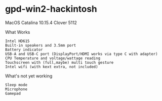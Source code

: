 # gpd-win2-hackintosh

MacOS Catalina 10.15.4
Clover 5112

What Works

    Intel HD615
    Built-in speakers and 3.5mm port
    Battery indicator
    USB-A and USB-C port (DisplayPort/HDMI works via type C with adapter)
    CPU Temperature and voltage/wattage reading 
    Touchscreen with (full,maybe) multi touch gesture
    Intel wifi (with kext extra, not included)

What's not yet working

    Sleep mode 
    Microphone
    Gamepad
